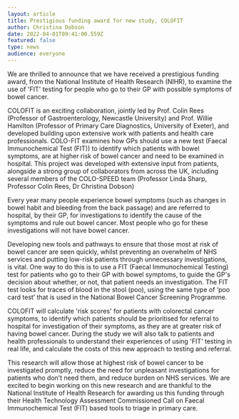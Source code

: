 ```yaml
---
layout: article
title: Prestigious funding award for new study, COLOFIT
author: Christina Dobson
date: 2022-04-01T09:41:00.559Z
featured: false
type: news
audience: everyone
---
```

We are thrilled to announce that we have received a prestigious funding award, from the National Institute of Health Research (NIHR), to examine the use of 'FIT' testing for people who go to their GP with possible symptoms of bowel cancer. 

COLOFIT is an exciting collaboration, jointly led by Prof. Colin Rees (Professor of Gastroenterology, Newcastle University) and Prof. Willie Hamilton (Professor of Primary Care Diagnostics, University of Exeter), and developed building upon extensive work with patients and health care professionals. COLO-FIT examines how GPs should use a new test (Faecal Immunochemical Test (FIT)) to identify which patients with bowel symptoms, are at higher risk of bowel cancer and need to be examined in hospital. This project was developed with extensive input from patients, alongside a strong group of collaborators from across the UK,  including several members of the COLO-SPEED team (Professor Linda Sharp, Professor Colin Rees, Dr Christina Dobson)

Every year many people experience bowel symptoms (such as changes in bowel habit and bleeding from the back passage) and are referred to hospital, by their GP, for investigations to identify the cause of the symptoms and rule out bowel cancer. Most people who go for these investigations will not have bowel cancer. 

Developing new tools and pathways to ensure that those most at risk of bowel cancer are seen quickly, whilst preventing an overwhelm of NHS services and putting low-risk patients through unnecessary investigations, is vital. One way to do this is to use a FIT (Faecal Immunochemical Testing) test for patients who go to their GP with bowel symptoms, to guide the GP's decision about whether, or not, that patient needs an investigation. The FIT test looks for traces of blood in the stool (poo), using the same type of ‘poo card test’ that is used in the National Bowel Cancer Screening Programme. 

COLOFIT will calculate 'risk scores' for patients with colorectal cancer symptoms, to identify which patients should be prioritised for referral to hospital for investigation of their symptoms, as they are at greater risk of having bowel cancer. During the study we will also talk to patients and health professionals to understand their experiences of using 'FIT' testing in real life, and calculate the costs of this new approach to testing and referral. 

This research will allow those at highest risk of bowel cancer to be investigated promptly, reduce the need for unpleasant investigations for patients who don’t need them, and reduce burden on NHS services. We are excited to begin working on this new research and are thankful to the National Institute of Health Research for awarding us this funding through their Health Technology Assessment Commissioned Call on Faecal Immunochemical Test (FIT) based tools to triage in primary care.